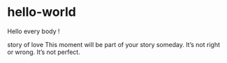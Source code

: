 # hello-world

Hello every body !

story of love 
This moment will be part of your story someday.  It’s not right or wrong.  It’s not perfect.
